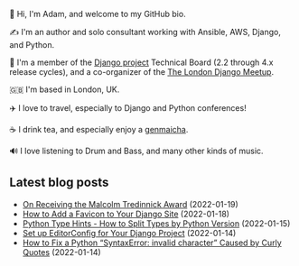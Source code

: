 <p>👋 Hi, I'm Adam, and welcome to my GitHub bio.<p>✍️ I'm an author and solo consultant working with Ansible, AWS, Django, and Python.<p>🦄 I'm a member of the <a class="reference external" href="https://www.djangoproject.com/foundation/teams/">Django project</a> Technical Board (2.2 through 4.x release cycles), and a co-organizer of the <a class="reference external" href="https://www.djangolondon.com/">The London Django Meetup</a>.<p>🇬🇧 I'm based in London, UK.<p>✈️ I love to travel, especially to Django and Python conferences!<p>☕️ I drink tea, and especially enjoy a <a class="reference external" href="https://en.wikipedia.org/wiki/Genmaicha">genmaicha</a>.<p>🔊 I love listening to Drum and Bass, and many other kinds of music.</p></p></p></p></p></p></p>

## Latest blog posts

* [On Receiving the Malcolm Tredinnick Award](https://adamj.eu/tech/2022/01/19/on-receiving-the-malcolm-tredinnick-award/) (2022-01-19)
* [How to Add a Favicon to Your Django Site](https://adamj.eu/tech/2022/01/18/how-to-add-a-favicon-to-your-django-site/) (2022-01-18)
* [Python Type Hints - How to Split Types by Python Version](https://adamj.eu/tech/2022/01/15/python-type-hints-how-to-split-types-by-python-version/) (2022-01-15)
* [Set up EditorConfig for Your Django Project](https://adamj.eu/tech/2022/01/14/set-up-editorconfig-for-your-django-project/) (2022-01-14)
* [How to Fix a Python “SyntaxError: invalid character” Caused by Curly Quotes](https://adamj.eu/tech/2022/01/14/how-to-fix-python-syntaxerror-invalid-character/) (2022-01-14)